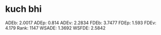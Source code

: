 # kuch bhi

ADEb: 2.0017
ADEp: 0.814
ADEv: 2.2834
FDEb: 3.7477
FDEp: 1.593
FDEv: 4.179
Rank: 1147
WSADE: 1.3692
WSFDE: 2.5842